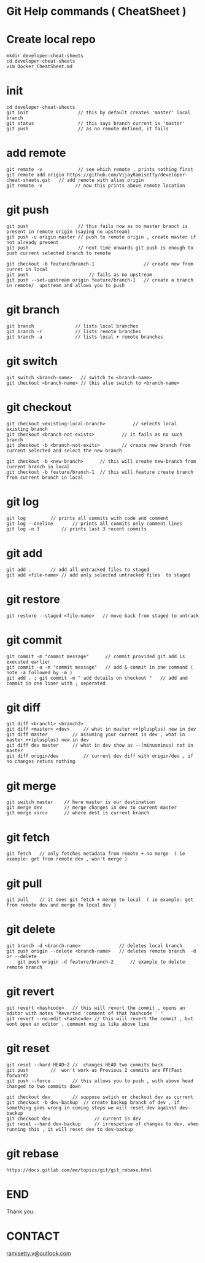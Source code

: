 # Git Help commands ( CheatSheet )

# Create local repo 
	mkdir developer-cheat-sheets
	cd developer-cheat-sheets
	vim Docker_CheatSheet.md
# init
	cd developer-cheat-sheets
	git init                  // this by default creates 'master' local branch
	git status                // this says branch current is 'master'
	git push                  // as no remote defined, it fails 
# add remote 
	git remote -v             // see which remote , prints nothing first 
	git remote add origin https://github.com/VijayRamisetty/developer-cheat-sheets.git   // add remote with alias origin 
	git remote -v            // now this prints above remote location
# git push
	git push                  // this fails now as no master branch is present in remote origin (saying no upstream) 
	git push -u origin master // push to remote origin , create master if not already present
	git push                  // next time onwards git push is enough to push current selected branch to remote
	
	git checkout -b feature/branch-1                  // create new from curret in local
	git push					  // fails as no upstream  
	git push --set-upstream origin feature/branch-1   // create a branch in remote/  upstream and allows you to push

# git branch
	git branch               // lists local branches
	git branch -r            // lists remote branches
	git branch -a            // lists local + remote branches
# git switch
	git switch <branch-name>   // switch to <branch-name>
	git checkout <branch-name> // this also switch to <branch-name>
# git checkout
	git checkout <existing-local-branch>		  // selects local existing branch
	git checkout <branch-not-exists>		  // it fails as no such branch
	git checkout -b <branch-not-exits>		  // create new branch from current selected and select the new branch
	
	git checkout -b <new-branch>	  // this will create new-branch from current branch in local
	git checkout -b feature/branch-1  // this will feature create branch from current branch in local
# git log
	git log			// prints all commits with code and comment
	git log --oneline       // prints all commits only comment lines
	git log -n 3		// prints last 3 recent commits
# git add
	git add .		// add all untracked files to staged  
	git add <file-name>	// add only selected untracked files  to staged
# git restore  
	git restore --staged <file-name>   // move back from staged to untrack 
# git commit
	git commit -m "commit message"		// commit provided git add is executed earlier
	git commit -a -m "commit message" 	// add & commit in one command ( note -a followed by -m )
	git add . ; git commit -m " add details on checkout "   // add and commit in one liner with ; seperated
# git diff
	git diff <branch1> <branch2>
	git diff <master> <dev>     // what in master ++(plusplus) new in dev
	git diff master 	    // assuming your current is dev , what in master ++(plusplus) new in dev
	git diff dev master	    // what in dev show as --(minusminus) not in master 
	git diff origin/dev         // current dev diff with origin/dev , if no changes retuns nothing
# git merge
	git switch master    // here master is our destination
	git merge dev	     // merge changes in dev to current master 
	git merge <src>	     // where dest is current branch
# git fetch
	git fetch	// only fetches metadata from remote + no merge  ( ie example: get from remote dev , won't merge )
# git pull 
	git pull 	// it does git fetch + merge to local  ( ie example: get from remote dev and merge to local dev )
# git delete
	git branch -d <branch-name>              // deletes local branch
	git push origin --delete <branch-name>   // deletes remote branch  -d or --delete
        git push origin -d feature/branch-2      // example to delete remote branch
# git revert
	git revert <hashcode> 	// this will revert the commit , opens an editor with notes "Reverted 'comment of that hashcode ' "
	git revert --no-edit <hashcode> // this will revert the commit , but wont open an editor , comment msg is like above line
# git reset 
	git reset --hard HEAD~2 //  changes HEAD two commits back
	git push 		//  won't work as Previous 2 commits are FF(Fast forward)
	git push --force        // this allows you to push , with above head changed to two commits down 
  
	git checkout dev		// suppose swtich or checkout dev as current
	git checkout -b dev-backup	// create backup branch of dev , if something goes wrong in coming steps we will reset dev against dev-backup
	git checkout dev                // current is dev
	git reset --hard dev-backup     // irrespetive of changes to dev, when running this , it will reset dev to dev-backup
	
# git rebase 
	https://docs.gitlab.com/ee/topics/git/git_rebase.html

# END 
Thank you. 
# CONTACT
ramisetty.v@outlook.com 
